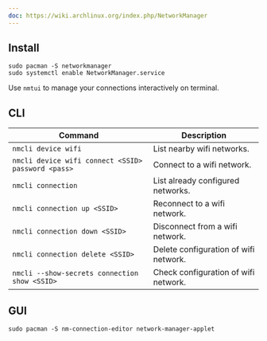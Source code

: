 ```yaml
---
doc: https://wiki.archlinux.org/index.php/NetworkManager
---
```


## Install

```shell
sudo pacman -S networkmanager
sudo systemctl enable NetworkManager.service
```

Use `nmtui` to manage your connections interactively on terminal.

## CLI

| Command | Description |
| --- | --- |
| `nmcli device wifi` | List nearby wifi networks. |
| `nmcli device wifi connect <SSID> password <pass>` | Connect to a wifi network. |
| `nmcli connection` | List already configured networks. |
| `nmcli connection up <SSID>` | Reconnect to a wifi network. |
| `nmcli connection down <SSID>` | Disconnect from a wifi network. |
| `nmcli connection delete <SSID>` | Delete configuration of wifi network. |
| `nmcli --show-secrets connection show <SSID>` | Check configuration of wifi network. |

## GUI

```shell
sudo pacman -S nm-connection-editor network-manager-applet
```
